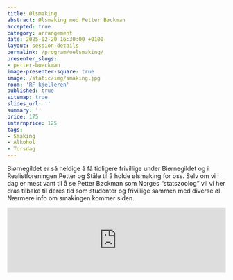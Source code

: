 ```yaml
---
title: Ølsmaking
abstract: Ølsmaking med Petter Bøckman
accepted: true
category: arrangement
date: 2025-02-20 16:30:00 +0100
layout: session-details
permalink: /program/oelsmaking/
presenter_slugs:
- petter-boeckman
image-presenter-square: true
image: /static/img/smaking.jpg
room: 'RF-kjelleren'
published: true
sitemap: true
slides_url: ''
summary: ''
price: 175
internprice: 125
tags:
- Smaking
- Alkohol
- Torsdag
---
```


Biørnegildet er så heldige å få tidligere frivillige under Biørnegildet og i Realistforeningen Petter og Ståle til å holde ølsmaking for oss. Selv om vi i dag er mest vant til å se Petter Bøckman som Norges “statszoolog” vil vi her dras tilbake til deres tid som studenter og frivillige sammen med diverse øl. Nærmere info om smakingen kommer siden.

<script type="text/javascript" src="https://nettskjema.no/static/js/external-embedding.js"></script><iframe class="nettskjema-iframe" src="https://nettskjema.no/a/ol2025?embed=1" title="Biørneballet 2025" frameborder="0" width="100%" id="skjema"></iframe>
